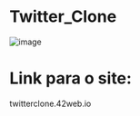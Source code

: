 # Twitter_Clone
![image](https://github.com/GabrielPen1do/Twitter_Clone/assets/128743283/28bd7833-49d1-4848-808b-7bab3fab4d76)

# Link para o site:
twitterclone.42web.io
